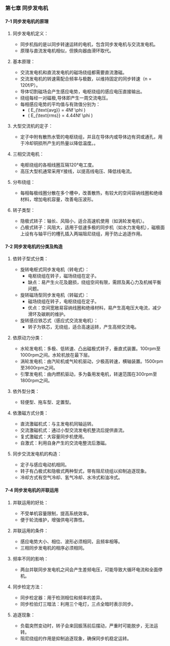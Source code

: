 ### 第七章 同步发电机

#### 7-1 同步发电机的原理

1. 同步发电机定义：
   - 同步机指的是以同步转速运转的电机，包含同步发电机与交流发电机。
   - 原理与直流发电机相似，但换向器由滑环取代。

2. 基本原理：
   - 交流发电机和直流发电机的磁场绕组都需要直流激磁。
   - 交流发电机的转速需配合频率与极数，以维持固定的同步转速（n = 120f/P）。
   - 导体切割磁场会产生感应电势，电枢绕组的感应电压直接输出。
   - 绕组每经一对磁极,导体即产生一周交流电压。
   - 每相感应电势的平均值与有效值分别为：
     - \( E_{\text{avg}} = 4Nf \phi \)
     - \( E_{\text{rms}} = 4.44Nf \phi \)

3. 大型交流机的定子：
   - 定子中附有散热水管的电枢绕组，并且在导体内或导体边有洞或通孔，用于冷却铜损所产生的热量以降低温度。。

4. 三相交流电机：
   - 电枢绕组的各相线圈互隔120°电工度。
   - 高压大型机通常采用Y接线，以提高线电压、降低线电流。

5. 分布绕组：
   - 每相每极线圈分散在多个槽中，改善散热，有较大的空间容纳线圈和绝缘材料，增加电机容量，改善电压波形。

6. 转子类型：
   - 隐极式转子：轴长、风阻小，适合高速机使用（如涡轮发电机）。
   - 凸极式转子：风阻大，适用于低速多极的同步机（如水力发电机），磁极面上设有与轴平行的槽孔插入两端阻尼绕组，用于防止追逐作用。

#### 7-2 同步发电机的分类及构造

1. 依转子型式分类：
   - 旋转电枢式同步发电机（转电式）：
     - 电枢绕组在转子，磁场绕组在定子。
     - 缺点：易产生火花及磨损，绕组空间有限，需顾及离心力及机械平衡问题。
   - 旋转磁场型同步发电机（转磁式）：
     - 磁场绕组在转子，电枢绕组在定子。
     - 优点：空间宽敞易容纳线圈和绝缘材料，易产生高电压大电流，减少滑环及碳刷的维护。
   - 旋转感应铁芯式（感应式交流发电机）：
     - 转子为铁芯，无绕组，适合高速运转，产生高频交流电。

2. 依原动力分类：
   - 水轮发电机：多极、低转速、凸出磁极式转子，垂直式装置。100rpm至1000rpm之间。水轮机放在最下层。
   - 涡轮发电机：由汽轮机或气轮机驱动，少极高转速，横轴装置。1500rpm至3600rpm之间。
   - 引擎发电机：由内燃机驱动，多为备用发电机，转速范围在300rpm至1800rpm之间。

3. 依外型分类：
   - 轻便型、拖车型、定置型。

4. 依激磁方式分类：
   - 直流激磁机式：与主发电机同轴运转。
   - 交流激磁机式：通过小型交流发电机整流后提供直流。
   - 复式激磁式：大容量同步机使用。
   - 自激式：利用自身产生的交流电整流后激磁。

5. 同步交流发电机的构造：
   - 定子与感应电动机相同。
   - 转子有凸极式和隐极式两种型式，带有阻尼绕组以抑制追逐现象。
   - 冷却方式有空气冷却、氢气冷却、水冷式和油冷式。

#### 7-4 同步发电机的并联运用

1. 并联运用的好处：
   - 不受单机容量限制，提高系统效率。
   - 便于轮流维护，增强供电可靠性。

2. 并联运用的条件：
   - 感应电势大小、相位、波形必须相同，且频率相等。
   - 三相同步发电机的相序必须相同。

3. 频率不同的影响：
   - 两台并联同步发电机之间会产生差频电压，可能导致大循环电流和全面停机。

4. 同步检定方法：
   - 同步检定器：用于检测相位和频率的差异。
   - 同步检验灯三暗法：利用三个电灯，三点全暗时表示同步。

5. 追逐现象：
   - 负载突然变动时，转子会来回振荡前后摆动，严重时可能脱步，无法运转。
   - 阻尼绕组的作用是抑制追逐现象，确保同步机稳定运转。
